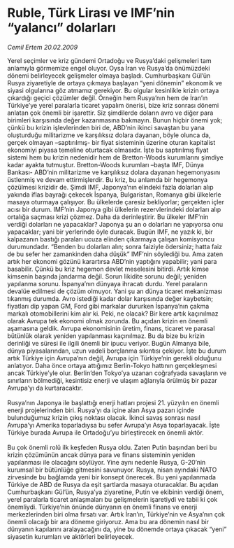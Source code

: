 # Ruble, Türk Lirası ve IMF’nin “yalancı” dolarları

*Cemil Ertem 20.02.2009*

<div class="taraf_structure_2col_1zq">
<div class="margen_n">



 <p>Yerel seçimler ve kriz gündemi Ortadoğu ve Rusya’daki gelişmeleri tam anlamıyla görmemize engel oluyor. Oysa İran ve Rusya’da önümüzdeki dönemi belirleyecek gelişmeler olmaya başladı. Cumhurbaşkanı Gül’ün Rusya ziyaretiyle de ortaya çıkmaya başlayan “yeni dönemin” ekonomik ve siyasi olgularına göz atmamız gerekiyor. Bu olgular kesinlikle krizin ortaya çıkardığı geçici çözümler değil. Örneğin hem Rusya’nın hem de İran’ın Türkiye’ye yerel paralarla ticaret yapalım önerisi, bize kriz sonrası dönemi anlatan çok önemli bir işarettir. Siz şimdilerde doların avro ve diğer para birimleri karşısında değer kazanmasına bakmayın. Bunun hiçbir önemi yok; çünkü bu krizin işlevlerinden biri de, ABD’nin ikinci savaştan bu yana oluşturduğu militarizme ve karşılıksız dolara dayanan, böyle olunca da, gerçek olmayan –saptırılmış- bir fiyat sisteminin üzerine oturan kapitalist ekonomiyi piyasa temeline oturtacak olmasıdır. İşte bu saptırılmış fiyat sistemi hem bu krizin nedenidir hem de Bretton-Woods kurumlarını şimdiye kadar ayakta tutmuştur. Bretton-Woods kurumları –başta IMF, Dünya Bankası- ABD’nin militarizme ve karşılıksız dolara dayanan hegemonyasını üstlenmiş ve devam ettirmişlerdir. Bu kriz, bu anlamda bir hegemonya çözülmesi krizidir de. Şimdi IMF, Japonya’nın elindeki fazla dolarları alıp yakında iflas bayrağı çekecek İspanya, Bulgaristan, Romanya gibi ülkelerle masaya oturmaya çalışıyor. Bu ülkelerde çaresiz bekliyorlar; gerçekten içler acısı bir durum. IMF’nin Japonya gibi ülkelerin rezervlerindeki dolarları alıp ortalığa saçması krizi çözmez. Daha da derinleştirir. Bu ülkeler IMF’nin verdiği dolarları ne yapacaklar? Japonya şu an o dolarları ne yapıyorsa onu yapacaklar; yani bir yerlerinde öyle duracak. Bugün IMF, ne yazık ki, bir kalpazanın bastığı paraları ucuza elinden çıkarmaya çalışan komisyoncu durumundadır. “Benden bu dolarları alın; sonra faiziyle ödersiniz; hatta faiz de bu sefer her zamankinden daha düşük” IMF’nin söylediği bu. Ama zaten artık her ekonomi gözünü karartırsa ABD’nin yaptığını yapabilir; yani para basabilir. Çünkü bu kriz hegemon devlet meselesini bitirdi. Artık kimse kimsenin başında jandarma değil. Sorun likidite sorunu değil; yeniden yapılanma sorunu. İspanya’nın dünyaya ihracatı durdu. Yerel paraların devalüe edilmesi de çözüm olmuyor. Yani şu an dünya ticaret mekanizması tıkanmış durumda. Avro istediği kadar dolar karşısında değer kaybetsin; fiyatları dip yapan GM, Ford gibi markalar dururken İspanya’nın çakma markalı otomobillerini kim alır ki. Peki, ne olacak? Bir kere artık kaçınılmaz olarak Avrupa tek ekonomi olmak zorunda. Bu açıdan krizin en önemli aşamasına geldik. Avrupa ekonomisinin üretim, finans, ticaret ve parasal bütünlük olarak yeniden yapılanması kaçınılmaz. Bu da bize bu krizin derinliği ve süresi ile ilgili önemli bir ipucu veriyor. Bugün Almanya bile, dünya piyasalarından, uzun vadeli borçlanma sıkıntısı çekiyor. İşte bu durum artık Türkiye için Avrupa’nın değil, Avrupa için Türkiye’nin gerekli olduğunu anlatıyor. Daha önce ortaya attığımız Berlin-Tokyo hattının gerçekleşmesi ancak Türkiye’yle olur. Berlin’den Tokyo’ya uzanan coğrafyada savaşların ve sınırların bölmediği, kesintisiz enerji ve ulaşım ağlarıyla örülmüş bir pazar Avrupa’yı da kurtaracaktır. <br/><br/>Rusya’nın Japonya ile başlattığı enerji hatları projesi 21. yüzyılın en önemli enerji projelerinden biri. Rusya’yı da içine alan Asya pazarı içinde bulunduğumuz krizin çıkış noktası olacak. İkinci savaş sonrası nasıl Avrupa’yı Amerika toparladıysa bu sefer Avrupa’yı Asya toparlayacak. İşte Türkiye burada Avrupa ile Ortadoğu’yu birleştirecek en önemli aktör. <br/><br/>Bu çok önemli rolü ilk keşfeden Rusya oldu. Zaten Putin başından beri bu krizin çözümünün ancak dünya para ve finans sisteminin yeniden yapılanması ile olacağını söylüyor. Yine aynı nedenle Rusya, G-20’nin kurumsal bir bütünlüğe gitmesini savunuyor. Rusya, nisan ayındaki NATO zirvesinde bu bağlamda yeni bir konsept önerecek. Bu yeni yapılanmada Türkiye de ABD de Rusya da eşit şartlarda masaya oturacaklar. Bu açıdan Cumhurbaşkanı Gül’ün, Rusya’ya ziyaretine, Putin ve ekibinin verdiği önem, yerel paralarla ticaret anlaşmaları bu gelişmelerin işaretiydi ve tabii ki çok önemliydi. Türkiye’nin önünde dünyanın en önemli finans ve enerji merkezlerinden biri olma fırsatı var. Artık İran’ın, Türkiye’nin ve Asya’nın çok önemli olacağı bir ara döneme giriyoruz. Ama bu ara dönemin nasıl bir dünyanın kapılarını aralayacağını da, yine bu dönemde ortaya çıkacak “yeni” siyasetin kurumları ve aktörleri belirleyecek.</p>
<br/>
<br/>
<br/>



<br/>


<div id="taraf_not">
</div>

</div>


</div>
